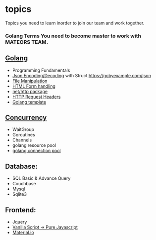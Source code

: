 # topics
Topics you need to learn inorder to join our team and work together.

### Golang Terms You need to become master to work with MATEORS TEAM.

## [Golang](https://www.youtube.com/watch?v=C8LgvuEBraI)
* Programming Fundamentals
* [Json Encoding/Decoding](https://www.sohamkamani.com/golang/json/) with Struct https://gobyexample.com/json
* [File Manipulation](https://www.devdungeon.com/content/working-files-go)
* [HTML Form handling](https://www.youtube.com/watch?v=8MApY-88pWE)
* [net/http package](https://www.youtube.com/watch?v=Ppw5UluP2R8)
* [HTTP Request Headers](https://www.youtube.com/watch?v=Yze5teXROZE)
* [Golang template](https://www.youtube.com/playlist?list=PLZij6bgEHkTV2bk485fynqlK2SrTD2zkb)

## [Concurrency](https://www.youtube.com/watch?v=LvgVSSpwND8)
* WaitGroup
* Goroutines
* Channels
* golang resource pool
* [golang connection pool](https://developpaper.com/several-implementation-cases-of-golang-connection-pool/)

## Database:
* SQL Basic & Advance Query
* Couchbase
* Mysql
* Sqlite3

## Frontend:
* Jquery
* [Vanilla Script -> Pure Javascript](https://www.youtube.com/playlist?list=PLillGF-RfqbbnEGy3ROiLWk7JMCuSyQtX)
* [Material.io](https://www.youtube.com/playlist?list=PLZij6bgEHkTXb_1OBDRHGFu7YWtMTkAU9)
